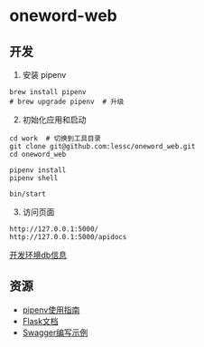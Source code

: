 # oneword-web

## 开发

1. 安装 pipenv

```shell
brew install pipenv
# brew upgrade pipenv  # 升级
```

2. 初始化应用和启动

```shell
cd work  # 切换到工具目录
git clone git@github.com:lessc/oneword_web.git
cd oneword_web

pipenv install
pipenv shell

bin/start
```

3. 访问页面

```shell
http://127.0.0.1:5000/
http://127.0.0.1:5000/apidocs
```

[开发环境db信息](https://github.com/lessc/oneword_web/blob/master/oneword/models/__init__.py#L9)

## 资源

- [pipenv使用指南](https://crazygit.wiseturtles.com/2018/01/08/pipenv-tour/)
- [Flask文档](https://flask.palletsprojects.com/en/1.1.x/)
- [Swagger编写示例](https://github.com/flasgger/flasgger#using-docstrings-as-specification)